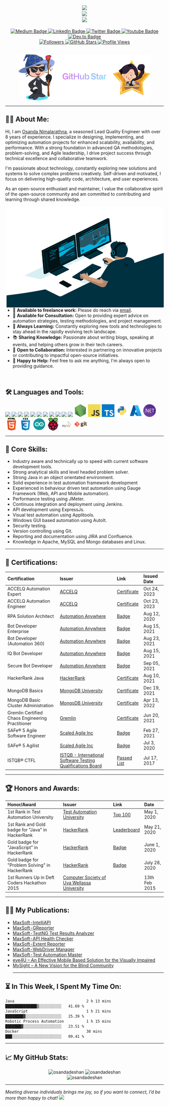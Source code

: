 <!-- Heading -->
<div id="header" align="center">
  <a href="https://github.com/osandadeshan/">
    <img src="https://readme-typing-svg.demolab.com?font=Fira+Code&size=28&duration=1&pause=1000&width=450&lines=Osanda+Deshan+Nimalarathna" />
  </a>
  <br />
  <a href="https://github.com/osandadeshan/readme-typing-svg">
    <img src="https://readme-typing-svg.demolab.com?font=Fira+Code&size=22&pause=1000&width=600&lines=Full-Stack+Software+Test+Automation+Developer" />
  </a>
  <br />
  <img src="https://media.giphy.com/media/M9gbBd9nbDrOTu1Mqx/giphy.gif" width="100"/>
</div>

<br />

<!-- Social icons section -->
<div id="social" align="center">
  <a href="https://medium.com/@osandadeshan">
    <img src="https://img.shields.io/badge/Medium-12100E?style=for-the-badge&logo=medium&logoColor=white" alt="Medium Badge"/>
  </a>
  <a href="https://www.linkedin.com/in/osandadeshan/">
    <img src="https://img.shields.io/badge/LinkedIn-blue?style=for-the-badge&logo=linkedin&logoColor=white" alt="LinkedIn Badge"/>
  </a>
  <a href="https://twitter.com/osandadeshan/">
    <img src="https://img.shields.io/badge/Twitter-blue?style=for-the-badge&logo=twitter&logoColor=white" alt="Twitter Badge"/>
  </a>
  <a href="https://www.youtube.com/@OsandaDeshanNimalarathna">
    <img src="https://img.shields.io/badge/YouTube-red?style=for-the-badge&logo=youtube&logoColor=white" alt="Youtube Badge"/>
  </a>
  <a href="https://dev.to/osandadeshan">
    <img src="https://img.shields.io/badge/dev.to-0A0A0A?style=for-the-badge&logo=devdotto&logoColor=white" alt="Dev.to Badge">
  </a>
</div>

<div id="github" align="center">
  <a href="https://github.com/osandadeshan?tab=followers">
    <img alt="Followers" title="Follow me on Github" src="https://img.shields.io/github/followers/osandadeshan"/>
  </a>
  <a href="https://github.com/osandadeshan?tab=stars">
    <img alt="GitHub Stars" src="https://img.shields.io/github/stars/osandadeshan">
  </a>
  <a href="https://komarev.com/ghpvc/?username=osandadeshan">
    <img alt="Profile Views" title="GitHub profile views" src="https://komarev.com/ghpvc/?username=osandadeshan"/>
  </a>
</div>

<br />

<!-- GitHub Star link -->
<p align="center">
  <a href="https://stars.github.com/profiles/osandadeshan/">
    <img src="https://github.com/osandadeshan/osandadeshan/blob/master/github-stars-program.png?raw=true" alt="GitHub Star 2024"/></a>
</p>

<hr>

## 👨‍💻 About Me:

Hi, I am [Osanda Nimalarathna](https://osandadeshan.github.io/), a seasoned Lead Quality Engineer with over 8 years of experience. I specialize in designing, implementing, and optimizing automation projects for enhanced scalability, availability, and performance. With a strong foundation in advanced QA methodologies, problem-solving, and Agile leadership, I drive project success through technical excellence and collaborative teamwork.

I'm passionate about technology, constantly exploring new solutions and systems to solve complex problems creatively. Self-driven and motivated, I focus on delivering high-quality code, architecture, and user experiences.

As an open-source enthusiast and maintainer, I value the collaborative spirit of the open-source community and am committed to contributing and learning through shared knowledge.

<img align="right" alt="GIF" src="https://github.com/osandadeshan/osandadeshan/blob/master/code.gif?raw=true" width="500" height="320" />
  
- 💼 **Available to freelance work:** Please do reach via [email](mailto:osanda.deshan@gmail.com).
- 🔧 **Available for Consultation:** Open to providing expert advice on automation strategies, testing methodologies, and project management.
- 🌱 **Always Learning:** Constantly exploring new tools and technologies to stay ahead in the rapidly evolving tech landscape.
- 📚 **Sharing Knowledge:** Passionate about writing blogs, speaking at events, and helping others grow in their tech careers.
- 👥 **Open to Collaboration:** Interested in partnering on innovative projects or contributing to impactful open-source initiatives.
- 💬 **Happy to Help:** Feel free to ask me anything, I'm always open to providing guidance.

<br />

## 🛠️ Languages and Tools:

<p>
<img height="40" src="https://user-images.githubusercontent.com/9147189/132085322-d70476c1-aedc-479e-9466-a7820d155037.png">
<img height="40" src="https://user-images.githubusercontent.com/9147189/132085485-77d9a8a3-714e-4522-922b-5047338cdbb1.png">
<img height="40" src="https://user-images.githubusercontent.com/9147189/132085451-dfda532a-fd54-430b-8eb3-48c5b96fbe64.png">
<img height="40" src="https://user-images.githubusercontent.com/9147189/132085461-e585bb96-6a46-4497-b72b-2391b2f10e4b.png">
<img height="40" src="https://github.com/user-attachments/assets/5ac89720-1cc3-477a-a2df-2b45ec8abe2a">
<img height="40" src="https://user-images.githubusercontent.com/9147189/132085605-08c3bed6-54d9-4062-883c-1b34fa99c925.png">
<img height="40" src="https://user-images.githubusercontent.com/9147189/132085661-65f72872-fe1f-4fd3-b288-c4eec1c4d734.png">
<img height="40" src="https://user-images.githubusercontent.com/9147189/132085683-f2784d89-8119-48d4-95e9-034e46a916ef.png">
<img height="40" src="https://user-images.githubusercontent.com/9147189/132085524-15175cb6-82a2-4337-a524-1e191200fb54.png">
<img height="40" src="https://user-images.githubusercontent.com/9147189/132085548-6d43c0f8-a3e4-4ec8-af30-09713fd553ba.png">
<img height="40" src="https://user-images.githubusercontent.com/9147189/132085559-8caa721a-34da-4a1c-bd56-0a805f6c029c.png">
<img height="40" src="https://raw.githubusercontent.com/github/explore/80688e429a7d4ef2fca1e82350fe8e3517d3494d/topics/nodejs/nodejs.png">
<img height="40" src="https://raw.githubusercontent.com/github/explore/80688e429a7d4ef2fca1e82350fe8e3517d3494d/topics/javascript/javascript.png">
<img height="40" src="https://raw.githubusercontent.com/github/explore/80688e429a7d4ef2fca1e82350fe8e3517d3494d/topics/typescript/typescript.png">
<img height="40"  src="https://raw.githubusercontent.com/github/explore/80688e429a7d4ef2fca1e82350fe8e3517d3494d/topics/python/python.png">
<img height="40" src="https://raw.githubusercontent.com/github/explore/eaef8552d8b082ffafe2bfc8a5023d47da904aac/topics/azure/azure.png">
<img height="40" src="https://raw.githubusercontent.com/github/explore/93d8a67084f94b2a444e510199a6e7622e5b09a3/topics/dotnet/dotnet.png">
<img height="40" src="https://raw.githubusercontent.com/github/explore/80688e429a7d4ef2fca1e82350fe8e3517d3494d/topics/html/html.png">
<img height="40" src="https://raw.githubusercontent.com/github/explore/80688e429a7d4ef2fca1e82350fe8e3517d3494d/topics/css/css.png">
<img height="40"  src="https://raw.githubusercontent.com/github/explore/80688e429a7d4ef2fca1e82350fe8e3517d3494d/topics/arduino/arduino.png">
<img height="40" src="https://raw.githubusercontent.com/github/explore/80688e429a7d4ef2fca1e82350fe8e3517d3494d/topics/raspberry-pi/raspberry-pi.png">
<img height="40" src="https://raw.githubusercontent.com/github/explore/80688e429a7d4ef2fca1e82350fe8e3517d3494d/topics/mysql/mysql.png">
<img height="40" src="https://raw.githubusercontent.com/github/explore/80688e429a7d4ef2fca1e82350fe8e3517d3494d/topics/git/git.png">
</p>
<hr>

## 🚧 Core Skills:

<!-- TODO-IST:START -->

- Industry aware and technically up to speed with current software development tools.
- Strong analytical skills and level headed problem solver.
- Strong Java in an object orientated environment.
- Solid experience in test automation framework development
- Experienced in behaviour driven test automation using Gauge Framework (Web, API and Mobile automation).
- Performance testing using JMeter.
- Continuos integration and deployment using Jenkins.
- API development using ExpressJs.
- Visual test automation using Applitools.
- Windows GUI based automation using AutoIt.
- Security testing.
- Version controlling using Git.
- Reporting and documentation using JIRA and Confluence.
- Knowledge in Apache, MySQL and Mongo databases and Linux.

<!-- TODO-IST:END -->
<hr>

## 🥇 Certifications:

| Certification                                    | Issuer                                                                                                                                              | Link                                                                                                               | Issued Date  |
| :----------------------------------------------- | :--------------------------------------------------------------------------------------------------------------------------------------------------- | :----------------------------------------------------------------------------------------------------------------- | :----------- |
| ACCELQ Automation Expert                         | [ACCELQ](https://www.accelq.com/)                                                                                                                   | [Certificate](https://certificate.accelq.com/verify/173bb239690 "Certificate")                                     | Oct 24, 2023 |
| ACCELQ Automation Engineer                       | [ACCELQ](https://www.accelq.com/)                                                                                                                   | [Certificate](https://certificate.accelq.com/verify/6f7f4a2e689 "Certificate")                                     | Oct 23, 2023 |
| RPA Solution Architect                           | [Automation Anywhere](https://www.automationanywhere.com/)                                                                                          | [Badge](https://certificates.automationanywhere.com/f2a97613-6e23-4fdf-9446-79df82ed5a5b "Badge")                  | Aug 12, 2020 |
| Bot Developer Enterprise                         | [Automation Anywhere](https://www.automationanywhere.com/)                                                                                          | [Badge](https://certificates.automationanywhere.com/f37c8359-5da9-433c-a224-fe3a3faf1c42 "Badge")                  | Aug 15, 2021 |
| Bot Developer (Automation 360)                   | [Automation Anywhere](https://www.automationanywhere.com/)                                                                                          | [Badge](https://certificates.automationanywhere.com/67fb31cb-2f22-4157-8f7a-93b2d6c6d2dc "Badge")                  | Aug 23, 2021 |
| IQ Bot Developer                                 | [Automation Anywhere](https://www.automationanywhere.com/)                                                                                          | [Badge](https://certificates.automationanywhere.com/2fb63b0e-af37-4f37-bc7e-0dfae0b4477f "Badge")                  | Aug 15, 2021 |
| Secure Bot Developer                             | [Automation Anywhere](https://www.automationanywhere.com/)                                                                                          | [Badge](https://certificates.automationanywhere.com/e78aaf13-f62c-436e-bfd4-9bd7e643de40 "Badge")                  | Sep 05, 2021 |
| HackerRank Java                                  | [HackerRank](https://www.hackerrank.com/)                                                                                                           | [Certificate](https://www.hackerrank.com/certificates/3fbf0403009f "Certificate")                                  | Aug 10, 2021 |
| MongoDB Basics                                   | [MongoDB University](https://university.mongodb.com/)                                                                                               | [Certificate](https://university.mongodb.com/course_completion/e9865401-5149-4630-aa04-f94b154c6b15 "Certificate") | Dec 19, 2021 |
| MongoDB Basic Cluster Administration             | [MongoDB University](https://university.mongodb.com/)                                                                                               | [Certificate](https://university.mongodb.com/course_completion/831c1097-c30b-4b4f-ad54-8d1f8b3068e7 "Certificate") | Apr 13, 2022 |
| Gremlin Certified Chaos Engineering Practitioner | [Gremlin](https://www.gremlin.com/)                                                                                                                 | [Certificate](https://www.credential.net/92812c7b-decd-4e82-90e1-d654f870394e "Certificate")                       | Jun 20, 2021 |
| SAFe® 5 Agile Software Engineer                  | [Scaled Agile Inc](https://www.scaledagile.com/ "Scaled Agile Inc")                                                                                 | [Badge](https://www.youracclaim.com/badges/2682aa4d-51c2-4db0-b7ea-080f6174ce0f "Badge")                           | Feb 27, 2021 |
| SAFe® 5 Agilist                                  | [Scaled Agile Inc](https://www.scaledagile.com/ "Scaled Agile Inc")                                                                                 | [Badge](https://www.youracclaim.com/badges/6deb4350-1fc3-4758-a1be-ecfdb04bf17a/linked_in_profile "Badge")         | Jul 3, 2020  |
| ISTQB® CTFL                                      | [ISTQB - International Software Testing Qualifications Board](https://www.istqb.org/ "ISTQB - International Software Testing Qualifications Board") | [Passed List](https://www.sl-stb.org/exam/results.html "Passed List")                                              | Jul 17, 2017 |

<hr>

## 🏆 Honors and Awards:

| Honor/Award                                      | Issuer                                                                                                             | Link                                                                                                                                                | Date          |
| :----------------------------------------------- | :---------------------------------------------------------------------------------------------------------------- | :------------------------------------------------------------------------------------------------------------------------------------------------- | :------------ |
| 1st Rank in Test Automation University           | [Test Automation University](https://testautomationu.applitools.com "Test Automation University")                  | [Top 100](https://testautomationu.applitools.com/tau100.html "Top 100")                                                                             | May 1, 2020   |
| 1st Rank and Gold badge for "Java" in HackerRank | [HackerRank](https://www.hackerrank.com/ "HackerRank")                                                             | [Leaderboard](https://www.hackerrank.com/leaderboard?filter=osandadeshan&filter_on=hacker&limit=5000&page=1&track=java&type=practice "Leaderboard") | May 21, 2020  |
| Gold badge for "JavaScript" in HackerRank        | [HackerRank](https://www.hackerrank.com/ "HackerRank")                                                             | [Badge](https://www.hackerrank.com/osandadeshan?hr_r=1)                                                                                             | June 1, 2020  |
| Gold badge for "Problem Solving" in HackerRank   | [HackerRank](https://www.hackerrank.com/ "HackerRank")                                                             | [Badge](https://www.hackerrank.com/osandadeshan?hr_r=1)                                                                                             | July 28, 2020 |
| 1st Runners Up in Deft Coders Hackathon 2015     | [Computer Society of Uva Wellassa University](http://www.uwu.ac.lk/ "Computer Society of Uva Wellassa University") |                                                                                                                                                     | 13th Feb 2015 |

<hr>

## ✍🏻 My Publications:

<!-- BLOG-POST-LIST:START -->

- [MaxSoft - IntelliAPI](https://medium.com/intelliapi)
- [MaxSoft - GReporter](https://medium.com/greporter)
- [MaxSoft - TestNG Test Results Analyzer](https://medium.com/testng-test-results-analyzer)
- [MaxSoft - API Health Checker](https://medium.com/api-health-checker)
- [MaxSoft - Extent Reporter](https://medium.com/extent-reporter)
- [MaxSoft - WebDriver Manager](https://medium.com/webdrivermanager)
- [MaxSoft - Test Automation Master](https://medium.com/automationmaster)
- [eye4U – An Effective Mobile Based Solution for the Visually Impaired]()
- [MySight – A New Vision for the Blind Community](http://repository.kln.ac.lk/handle/123456789/15632)
  <!-- BLOG-POST-LIST:END -->
  <hr>

## ⏳ In This Week, I Spent My Time On:

<!--START_SECTION:waka-->

```text
Java                                2 h 13 mins   ██████████████▒░░░░░░░░░░   41.69 %
JavaScript                          1 h 21 mins   ████████▓░░░░░░░░░░░░░░░░   25.39 %
Robotic Process Automation          1 h 15 mins   ███████▓░░░░░░░░░░░░░░░░░   23.51 %
Docker                              30 mins       ███░░░░░░░░░░░░░░░░░░░░░░   09.41 %
```

<!--END_SECTION:waka-->
<hr>

## 📈 My GitHub Stats:

<div id="github-stats" align="center"> 
  <img src="https://github-readme-streak-stats.herokuapp.com/?user=osandadeshan&theme=algolia&show_icons=true" alt="osandadeshan" />
  <img src="https://github-readme-stats.vercel.app/api?username=osandadeshan&show_icons=true&theme=algolia&show_icons=true" alt="osandadeshan" />
</div>
<div align="center">
  <img src="https://github-readme-stats.vercel.app/api/top-langs/?username=osandadeshan&langs_count=6&hide=ruby,visual%20basic,html,css,robotframework,matlab,batchfile&theme=algolia&show_icons=true" alt="osandadeshan" />
</div>
<hr>

<em>Meeting diverse individuals brings me joy, so if you want to connect, I’d be more than happy to chat!</em> <img src="https://media.giphy.com/media/LnQjpWaON8nhr21vNW/giphy.gif" width="60">
